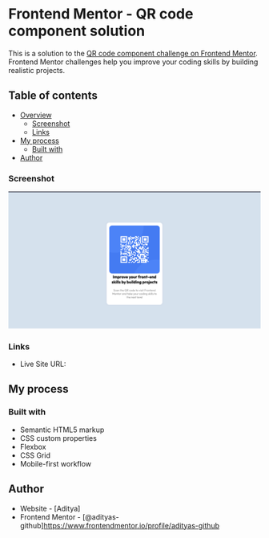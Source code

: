 # Frontend Mentor - QR code component solution

This is a solution to the [QR code component challenge on Frontend Mentor](https://www.frontendmentor.io/challenges/qr-code-component-iux_sIO_H). Frontend Mentor challenges help you improve your coding skills by building realistic projects. 

## Table of contents

- [Overview](#overview)
  - [Screenshot](#screenshot)
  - [Links](#links)
- [My process](#my-process)
  - [Built with](#built-with)
- [Author](#author)

### Screenshot

![](./screenshot.jpg)

### Links
- Live Site URL: 

## My process

### Built with
- Semantic HTML5 markup
- CSS custom properties
- Flexbox
- CSS Grid
- Mobile-first workflow


## Author

- Website - [Aditya]
- Frontend Mentor - [@adityas-github]https://www.frontendmentor.io/profile/adityas-github 



